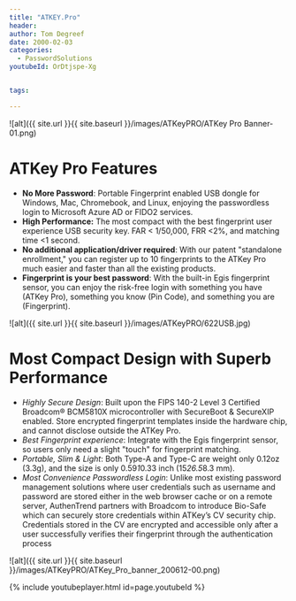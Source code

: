 ```yaml
---
title: "ATKEY.Pro"
header:
author: Tom Degreef
date: 2000-02-03
categories:
  - PasswordSolutions
youtubeId: OrDtjspe-Xg


tags:

---
```

![alt]({{ site.url }}{{ site.baseurl }}/images/ATKeyPRO/ATKey Pro Banner-01.png)

# ATKey Pro Features #
- **No More Password**: Portable Fingerprint enabled USB dongle for Windows, Mac, Chromebook, and Linux, enjoying the passwordless login to Microsoft Azure AD or FIDO2 services. 
- **High Performance:** The most compact with the best fingerprint user experience USB security key. FAR < 1/50,000, FRR <2%, and matching time <1 second. 
- **No additional application/driver required**: With our patent "standalone enrollment," you can register up to 10 fingerprints to the ATKey Pro much easier and faster than all the existing products. 
- **Fingerprint is your best password**: With the built-in Egis fingerprint sensor, you can enjoy the risk-free login with something you have (ATKey Pro), something you know (Pin Code), and something you are (Fingerprint).

![alt]({{ site.url }}{{ site.baseurl }}/images/ATKeyPRO/622USB.jpg)

# Most Compact Design with Superb Performance #
- *Highly Secure Design*: Built upon the FIPS 140-2 Level 3 Certified Broadcom® BCM5810X microcontroller with SecureBoot & SecureXIP enabled. Store encrypted fingerprint templates inside the hardware chip, and cannot disclose outside the ATKey Pro. 
- *Best Fingerprint experience*: Integrate with the Egis fingerprint sensor, so users only need a slight "touch" for fingerprint matching. 
- *Portable, Slim & Light*: Both Type-A and Type-C are weight only 0.12oz (3.3g), and the size is only 0.59*1*0.33 inch (15*26.5*8.3 mm). 
- *Most Convenience Passwordless Login*: Unlike most existing password management solutions where user credentials such as username and password are stored either in the web browser cache or on a remote server, AuthenTrend partners with Broadcom to introduce Bio-Safe which can securely store credentials within ATKey’s CV security chip. Credentials stored in the CV are encrypted and accessible only after a user successfully verifies their fingerprint through the authentication process

![alt]({{ site.url }}{{ site.baseurl }}/images/ATKeyPRO/ATKey_Pro_banner_200612-00.png)

{% include youtubeplayer.html id=page.youtubeId %}
